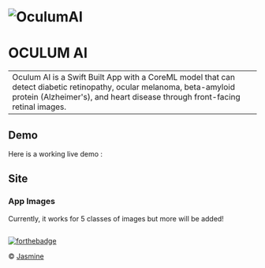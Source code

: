 # ![OculumAI]([https://jasmineCS.github.io/OculumAI/OculumAI/pic.jpg](https://github.com/jasmineCS/OculumAI/blob/main/OculumAI/pic.jpg))
# OCULUM AI
<table>
<tr>
<td>
  Oculum AI is a Swift Built App with a CoreML model that can detect diabetic retinopathy, ocular melanoma, beta-amyloid protein (Alzheimer's), and heart disease through front-facing retinal images.   
</td>
</tr>
</table>


## Demo
Here is a working live demo :  


## Site

### App Images
Currently, it works for 5 classes of images but more will be added!

![]() 

[![forthebadge](https://forthebadge.com/images/badges/made-with-swift.svg)](https://forthebadge.com)

© [Jasmine ](https://github.com/jasmineCS)

